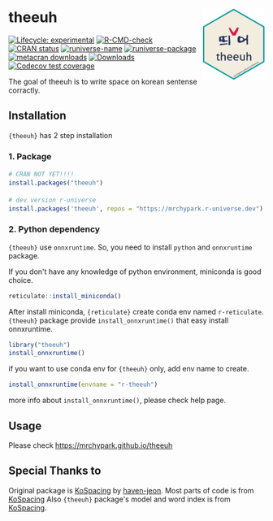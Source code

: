 # theeuh [<img src="man/figures/logo.png" align="right" height=140/>](https://mrchypark.github.io/theeuh/index.html)

<!-- badges: start -->

[![Lifecycle:
experimental](https://img.shields.io/badge/lifecycle-experimental-orange.svg)](https://lifecycle.r-lib.org/articles/stages.html#experimental)
[![R-CMD-check](https://github.com/mrchypark/theeuh/workflows/R-CMD-check/badge.svg)](https://github.com/mrchypark/theeuh/actions)
[![CRAN
status](https://www.r-pkg.org/badges/version/theeuh)](https://CRAN.R-project.org/package=theeuh)
[![runiverse-name](https://mrchypark.r-universe.dev/badges/:name)](https://mrchypark.r-universe.dev/)
[![runiverse-package](https://mrchypark.r-universe.dev/badges/theeuh)](https://mrchypark.r-universe.dev/ui#packages)
[![metacran
downloads](https://cranlogs.r-pkg.org/badges/theeuh)](https://cran.r-project.org/package=theeuh)
[![Downloads](https://cranlogs.r-pkg.org/badges/grand-total/theeuh)](https://cran.rstudio.com/package=theeuh)
[![Codecov test
coverage](https://codecov.io/gh/mrchypark/theeuh/branch/main/graph/badge.svg)](https://app.codecov.io/gh/mrchypark/theeuh?branch=main)
<!-- badges: end -->

The goal of theeuh is to write space on korean sentense corractly.

## Installation

`{theeuh}` has 2 step installation

### 1. Package

``` r
# CRAN NOT YET!!!!
install.packages("theeuh")

# dev version r-universe
install.packages('theeuh', repos = "https://mrchypark.r-universe.dev")
```

### 2. Python dependency

`{theeuh}` use `onnxruntime`. So, you need to install `python` and `onnxruntime` package.

If you don't have any knowledge of python environment, miniconda is good choice.

```r
reticulate::install_miniconda()
```

After install miniconda, `{reticulate}` create conda env named `r-reticulate`.
`{theeuh}` package provide `install_onnxruntime()` that easy install onnxruntime.

```r
library("theeuh")
install_onnxruntime()
```

if you want to use conda env for `{theeuh}` only, add env name to create.

```r
install_onnxruntime(envname = "r-theeuh")
```

more info about `install_onnxruntime()`, please check help page.

## Usage

Please check <https://mrchypark.github.io/theeuh>

## Special Thanks to

Original package is [KoSpacing](https://github.com/haven-jeon/KoSpacing) by [haven-jeon](https://github.com/haven-jeon).
Most parts of code is from [KoSpacing](https://github.com/haven-jeon/KoSpacing)
Also `{theeuh}` package's model and word index is from [KoSpacing](https://github.com/haven-jeon/KoSpacing).

